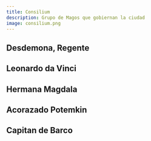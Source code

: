 ```yaml
---
title: Consilium
description: Grupo de Magos que gobiernan la ciudad
image: consilium.png
---
```


## Desdemona, Regente

## Leonardo da Vinci

## Hermana Magdala

## Acorazado Potemkin

## Capitan de Barco